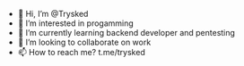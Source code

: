 - 👋 Hi, I’m @Trysked
- 👀 I’m interested in progamming
- 🌱 I’m currently learning backend developer and pentesting
- 💞️ I’m looking to collaborate on work
- 📫 How to reach me? t.me/trysked

<!---
Trysked/Trysked is a ✨ special ✨ repository because its `README.md` (this file) appears on your GitHub profile.
You can click the Preview link to take a look at your changes.
--->

